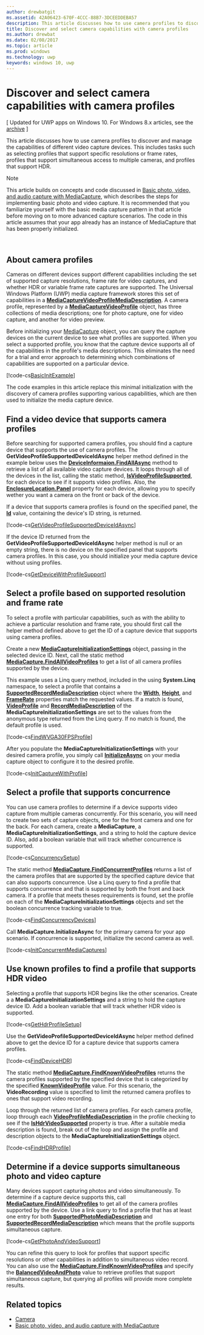 ---author: drewbatgitms.assetid: 42A06423-670F-4CCC-88B7-3DCEEDDEBA57description: This article discusses how to use camera profiles to discover and manage the capabilities of different video capture devices. This includes tasks such as selecting profiles that support specific resolutions or frame rates, profiles that support simultaneous access to multiple cameras, and profiles that support HDR.title: Discover and select camera capabilities with camera profilesms.author: drewbatms.date: 02/08/2017ms.topic: articlems.prod: windowsms.technology: uwpkeywords: windows 10, uwp---# Discover and select camera capabilities with camera profiles\[ Updated for UWP apps on Windows 10. For Windows 8.x articles, see the [archive](http://go.microsoft.com/fwlink/p/?linkid=619132) \]This article discusses how to use camera profiles to discover and manage the capabilities of different video capture devices. This includes tasks such as selecting profiles that support specific resolutions or frame rates, profiles that support simultaneous access to multiple cameras, and profiles that support HDR.> [!NOTE] > This article builds on concepts and code discussed in [Basic photo, video, and audio capture with MediaCapture](basic-photo-video-and-audio-capture-with-MediaCapture.md), which describes the steps for implementing basic photo and video capture. It is recommended that you familiarize yourself with the basic media capture pattern in that article before moving on to more advanced capture scenarios. The code in this article assumes that your app already has an instance of MediaCapture that has been properly initialized. ## About camera profilesCameras on different devices support different capabilities including the set of supported capture resolutions, frame rate for video captures, and whether HDR or variable frame rate captures are supported. The Universal Windows Platform (UWP) media capture framework stores this set of capabilities in a [**MediaCaptureVideoProfileMediaDescription**](https://msdn.microsoft.com/library/windows/apps/dn926695). A camera profile, represented by a [**MediaCaptureVideoProfile**](https://msdn.microsoft.com/library/windows/apps/dn926694) object, has three collections of media descriptions; one for photo capture, one for video capture, and another for video preview.Before initializing your [MediaCapture](capture-photos-and-video-with-mediacapture.md) object, you can query the capture devices on the current device to see what profiles are supported. When you select a supported profile, you know that the capture device supports all of the capabilities in the profile's media descriptions. This eliminates the need for a trial and error approach to determining which combinations of capabilities are supported on a particular device.[!code-cs[BasicInitExample](./code/BasicMediaCaptureWin10/cs/MainPage.xaml.cs#SnippetBasicInitExample)]The code examples in this article replace this minimal initialization with the discovery of camera profiles supporting various capabilities, which are then used to initialize the media capture device.## Find a video device that supports camera profilesBefore searching for supported camera profiles, you should find a capture device that supports the use of camera profiles. The **GetVideoProfileSupportedDeviceIdAsync** helper method defined in the example below uses the [**DeviceInformaion.FindAllAsync**](https://msdn.microsoft.com/library/windows/apps/br225432) method to retrieve a list of all available video capture devices. It loops through all of the devices in the list, calling the static method, [**IsVideoProfileSupported**](https://msdn.microsoft.com/library/windows/apps/dn926714), for each device to see if it supports video profiles. Also, the [**EnclosureLocation.Panel**](https://msdn.microsoft.com/library/windows/apps/br229906) property for each device, allowing you to specify wether you want a camera on the front or back of the device.If a device that supports camera profiles is found on the specified panel, the [**Id**](https://msdn.microsoft.com/library/windows/apps/br225437) value, containing the device's ID string, is returned.[!code-cs[GetVideoProfileSupportedDeviceIdAsync](./code/BasicMediaCaptureWin10/cs/MainPage.xaml.cs#SnippetGetVideoProfileSupportedDeviceIdAsync)]If the device ID returned from the **GetVideoProfileSupportedDeviceIdAsync** helper method is null or an empty string, there is no device on the specified panel that supports camera profiles. In this case, you should initialize your media capture device without using profiles.[!code-cs[GetDeviceWithProfileSupport](./code/BasicMediaCaptureWin10/cs/MainPage.xaml.cs#SnippetGetDeviceWithProfileSupport)]## Select a profile based on supported resolution and frame rateTo select a profile with particular capabilities, such as with the ability to achieve a particular resolution and frame rate, you should first call the helper method defined above to get the ID of a capture device that supports using camera profiles.Create a new [**MediaCaptureInitializationSettings**](https://msdn.microsoft.com/library/windows/apps/br226573) object, passing in the selected device ID. Next, call the static method [**MediaCapture.FindAllVideoProfiles**](https://msdn.microsoft.com/library/windows/apps/dn926708) to get a list of all camera profiles supported by the device.This example uses a Linq query method, included in the using **System.Linq** namespace, to select a profile that contains a [**SupportedRecordMediaDescription**](https://msdn.microsoft.com/library/windows/apps/dn926705) object where the [**Width**](https://msdn.microsoft.com/library/windows/apps/dn926700), [**Height**](https://msdn.microsoft.com/library/windows/apps/dn926697), and [**FrameRate**](https://msdn.microsoft.com/library/windows/apps/dn926696) properties match the requested values. If a match is found, [**VideoProfile**](https://msdn.microsoft.com/library/windows/apps/dn926679) and [**RecordMediaDescription**](https://msdn.microsoft.com/library/windows/apps/dn926678) of the **MediaCaptureInitializationSettings** are set to the values from the anonymous type returned from the Linq query. If no match is found, the default profile is used.[!code-cs[FindWVGA30FPSProfile](./code/BasicMediaCaptureWin10/cs/MainPage.xaml.cs#SnippetFindWVGA30FPSProfile)]After you populate the **MediaCaptureInitializationSettings** with your desired camera profile, you simply call [**InitializeAsync**](https://msdn.microsoft.com/library/windows/apps/br226598) on your media capture object to configure it to the desired profile.[!code-cs[InitCaptureWithProfile](./code/BasicMediaCaptureWin10/cs/MainPage.xaml.cs#SnippetInitCaptureWithProfile)]## Select a profile that supports concurrenceYou can use camera profiles to determine if a device supports video capture from multiple cameras concurrently. For this scenario, you will need to create two sets of capture objects, one for the front camera and one for the back. For each camera, create a **MediaCapture**, a **MediaCaptureInitializationSettings**, and a string to hold the capture device ID. Also, add a boolean variable that will track whether concurrence is supported.[!code-cs[ConcurrencySetup](./code/BasicMediaCaptureWin10/cs/MainPage.xaml.cs#SnippetConcurrencySetup)]The static method [**MediaCapture.FindConcurrentProfiles**](https://msdn.microsoft.com/library/windows/apps/dn926709) returns a list of the camera profiles that are supported by the specified capture device that can also supports concurrence. Use a Linq query to find a profile that supports concurrence and that is supported by both the front and back camera. If a profile that meets theses requirements is found, set the profile on each of the **MediaCaptureInitializationSettings** objects and set the boolean concurrence tracking variable to true.[!code-cs[FindConcurrencyDevices](./code/BasicMediaCaptureWin10/cs/MainPage.xaml.cs#SnippetFindConcurrencyDevices)]Call **MediaCapture.InitializeAsync** for the primary camera for your app scenario. If concurrence is supported, initialize the second camera as well.[!code-cs[InitConcurrentMediaCaptures](./code/BasicMediaCaptureWin10/cs/MainPage.xaml.cs#SnippetInitConcurrentMediaCaptures)]## Use known profiles to find a profile that supports HDR videoSelecting a profile that supports HDR begins like the other scenarios. Create a a **MediaCaptureInitializationSettings** and a string to hold the capture device ID. Add a boolean variable that will track whether HDR video is supported.[!code-cs[GetHdrProfileSetup](./code/BasicMediaCaptureWin10/cs/MainPage.xaml.cs#SnippetGetHdrProfileSetup)]Use the **GetVideoProfileSupportedDeviceIdAsync** helper method defined above to get the device ID for a capture device that supports camera profiles.[!code-cs[FindDeviceHDR](./code/BasicMediaCaptureWin10/cs/MainPage.xaml.cs#SnippetFindDeviceHDR)]The static method [**MediaCapture.FindKnownVideoProfiles**](https://msdn.microsoft.com/library/windows/apps/dn926710) returns the camera profiles supported by the specified device that is categorized by the specified [**KnownVideoProfile**](https://msdn.microsoft.com/library/windows/apps/dn948843) value. For this scenario, the **VideoRecording** value is specified to limit the returned camera profiles to ones that support video recording.Loop through the returned list of camera profiles. For each camera profile, loop through each [**VideoProfileMediaDescription**](https://msdn.microsoft.com/library/windows/apps/dn926695) in the profile checking to see if the [**IsHdrVideoSupported**](https://msdn.microsoft.com/library/windows/apps/dn926698) property is true. After a suitable media description is found, break out of the loop and assign the profile and description objects to the **MediaCaptureInitializationSettings** object.[!code-cs[FindHDRProfile](./code/BasicMediaCaptureWin10/cs/MainPage.xaml.cs#SnippetFindHDRProfile)]## Determine if a device supports simultaneous photo and video captureMany devices support capturing photos and video simultaneously. To determine if a capture device supports this, call [**MediaCapture.FindAllVideoProfiles**](https://msdn.microsoft.com/library/windows/apps/dn926708) to get all of the camera profiles supported by the device. Use a link query to find a profile that has at least one entry for both [**SupportedPhotoMediaDescription**](https://msdn.microsoft.com/library/windows/apps/dn926703) and [**SupportedRecordMediaDescription**](https://msdn.microsoft.com/library/windows/apps/dn926705) which means that the profile supports simultaneous capture.[!code-cs[GetPhotoAndVideoSupport](./code/BasicMediaCaptureWin10/cs/MainPage.xaml.cs#SnippetGetPhotoAndVideoSupport)]You can refine this query to look for profiles that support specific resolutions or other capabilities in addition to simultaneous video record. You can also use the [**MediaCapture.FindKnownVideoProfiles**](https://msdn.microsoft.com/library/windows/apps/dn926710) and specify the [**BalancedVideoAndPhoto**](https://msdn.microsoft.com/library/windows/apps/dn948843) value to retrieve profiles that support simultaneous capture, but querying all profiles will provide more complete results.## Related topics* [Camera](camera.md)* [Basic photo, video, and audio capture with MediaCapture](basic-photo-video-and-audio-capture-with-MediaCapture.md)  